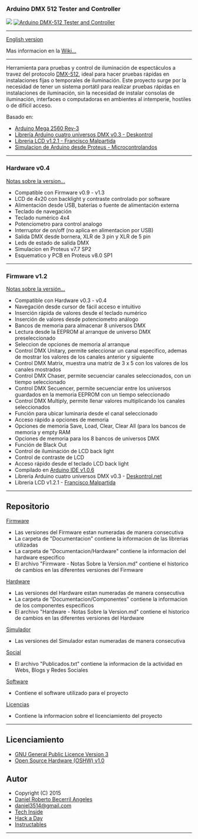 ### **Arduino DMX 512 Tester and Controller**

![](https://github.com/daniel3514/Arduino-DMX-512-Tester-Controller/blob/master/Hardware/v0.3%20-%20beta%20-%20Firm%20v0.9%20to%20v1.3/media/IMG_9399.JPG)
[![Arduino DMX-512 Tester and Controller](https://github.com/daniel3514/Arduino-DMX-512-Tester-Controller/blob/master/Hardware/v0.0%20-%20beta%20-%20Firm%20v0.0%20to%20v0.8/media/youtube.JPG)](https://www.youtube.com/watch?v=TxBHMpAWDSY)

***

[English version](https://github.com/daniel3514/Arduino-DMX-512-Tester-Controller/blob/master/README%20ENG.md)

Mas informacion en la [Wiki...](https://github.com/daniel3514/Arduino-DMX-512-Tester-Controller/wiki)

***

Herramienta para pruebas y control de iluminación de espectáculos a travez del protocolo [DMX-512](http://es.wikipedia.org/wiki/Digital_Multiplex), ideal para hacer pruebas rápidas en instalaciones fijas o temporales de iluminación.
Este proyecto surge por la necesidad de tener un sistema portátil para realizar pruebas rápidas en instalaciones de iluminación, sin la necesidad de instalar consolas de iluminación, interfaces o computadoras en ambientes al intemperie, hostiles o de difícil acceso.

Basado en:
* [Arduino Mega 2560 Rev-3](http://www.arduino.cc/en/Main/ArduinoBoardMega2560)
* [Librería Arduino cuatro universos DMX v0.3 - Deskontrol](http://www.deskontrol.net/blog/libreria-arduino-cuatro-universos-dmx/)
* [Libreria LCD v1.2.1 - Francisco Malpartida](https://bitbucket.org/fmalpartida/new-liquidcrystal/wiki/Home)
* [Simulacion de Arduino desde Proteus - Microcontrolandos](http://microcontrolandos.blogspot.mx/2012/12/arduino-componentes-para-o-proteus.html)

***
### Hardware v0.4
[Notas sobre la version...](https://github.com/daniel3514/Arduino-DMX-512-Tester-Controller/blob/master/Hardware/Documentacion/Hardware%20-%20Notas%20Sobre%20la%20Version.md)
* Compatible con Firmware v0.9 - v1.3
* LCD de 4x20 con backlight y contraste controlado por software
* Alimentación desde USB, baterías o fuente de alimentación externa
* Teclado de navegación
* Teclado numérico 4x4
* Potenciometro para control analogo
* Interruptor de on/off (no aplica en alimentacion por USB)
* Salida DMX desde bornera, XLR de 3 pin y XLR de 5 pin
* Leds de estado de salida DMX
* Simulacion en Proteus v7.7 SP2
* Esquematico y PCB en Proteus v8.0 SP1

***

### Firmware v1.2

[Notas sobre la versión...](https://github.com/daniel3514/Arduino-DMX-512-Tester-Controller/blob/master/Firmware/Documentacion/Firmware%20-%20Notas%20Sobre%20la%20Version.md)
* Compatible con Hardware v0.3 - v0.4
* Navegación desde cursor de fácil acceso e intuitivo
* Inserción rápida de valores desde el teclado numérico
* Inserción de valores desde potenciometro análogo
* Bancos de memoria para almacenar 8 universos DMX
* Lectura desde la EEPROM al arranque de universo DMX preseleccionado
* Seleccion de opciones de memoria al arranque 
* Control DMX Unitary, permite seleccionar un canal especifico, ademas de mostrar los valores de los canales anterior y siguiente
* Control DMX Matrix, muestra una matriz de 3 x 5 con los valores de los canales mostrados
* Control DMX Chaser, permite secuenciar canales seleccionados, con un tiempo seleccionado
* Control DMX Secuencer, permite secuenciar entre los universos guardados en la memoria EEPROM con un tiempo seleccionado
* Control DMX Multiply, permite llenar valores multiplicando los canales seleccionados
* Función para ubicar luminaria desde el canal seleccionado
* Acceso rápido a opciones de memoria
* Opciones de memoria Save, Load, Clear, Clear All (para los bancos de memoria y empty RAM
* Opciones de memoria para los 8 bancos de universos DMX
* Función de Black Out
* Control de iluminación de LCD back light
* Control de contraste de LCD
* Acceso rápido desde el teclado LCD back light
* Compilado en [Arduino IDE v1.0.6](http://www.arduino.cc/en/Main/OldSoftwareReleases)
* Librería Arduino cuatro universos DMX v0.3 - [Deskontrol.net](http://www.deskontrol.net/blog/libreria-arduino-cuatro-universos-dmx/)
* Libreria LCD v1.2.1 - [Francisco Malpartida](https://bitbucket.org/fmalpartida/new-liquidcrystal/wiki/Home)

***

## Repositorio
[Firmware](https://github.com/daniel3514/Arduino-DMX-512-Tester-Controller/tree/master/Firmware)
* Las versiones del Firmware estan numeradas de manera consecutiva
* La carpeta de "Documentacion" contiene la informacion de las librerias utilizadas
* La carpeta de "Documentacion/Hardware" contiene la informacion del hardware especifico
* El archivo "Firmware - Notas Sobre la Version.md" contiene el historico de cambios en las diferentes versiones del Firmware

[Hardware](https://github.com/daniel3514/Arduino-DMX-512-Tester-Controller/tree/master/Hardware)
* Las versiones del Hardware estan numeradas de manera consecutiva
* La carpeta de "Documentacion/Componentes" contiene la informacion de los componentes especificos
* El archivo "Hardware - Notas Sobre la Version.md" contiene el historico de cambios en las diferentes versiones del Hardware

[Simulador](https://github.com/daniel3514/Arduino-DMX-512-Tester-Controller/tree/master/Simulador)
* Las versiones del Simulador estan numeradas de manera consecutiva

[Social](https://github.com/daniel3514/Arduino-DMX-512-Tester-Controller/tree/master/Social)
* El archivo "Publicados.txt" contiene la informacion de la actividad en Webs, Blogs y Redes Sociales

[Software](https://github.com/daniel3514/Arduino-DMX-512-Tester-Controller/tree/master/Software)
* Contiene el software utilizado para el proyecto

[Licencias](https://github.com/daniel3514/Arduino-DMX-512-Tester-Controller/tree/master/Licencias)
* Contiene la informacion sobre el licenciamiento del proyecto

***

## Licenciamiento
* [GNU General Public Licence Version 3](https://github.com/daniel3514/Arduino-DMX-512-Tester-Controller/blob/master/Licencias/Licence%20-%20Firmware.md)
* [Open Source Hardware (OSHW) v1.0](https://github.com/daniel3514/Arduino-DMX-512-Tester-Controller/blob/master/Licencias/Licence%20-%20Hardware.md)

## Autor
- Copyright (C) 2015
- [Daniel Roberto Becerril Angeles](https://www.facebook.com/daniel.3514)
- [daniel3514@gmail.com](mailto:daniel3514@gmail.com)
- [Tech Inside](http://www.techinside.com.mx)
- [Hack a Day](https://hackaday.io/daniel3514)
- [Instructables](http://www.instructables.com/member/daniel3514/)

***
